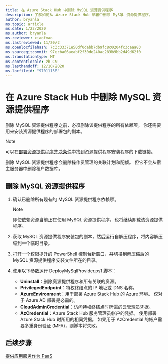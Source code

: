 ```yaml
---
title: 在 Azure Stack Hub 中删除 MySQL 资源提供程序
description: 了解如何从 Azure Stack Hub 部署中删除 MySQL 资源提供程序。
author: bryanla
ms.topic: article
ms.date: 1/22/2020
ms.author: bryanla
ms.reviewer: xiaofmao
ms.lastreviewed: 11/20/2
ms.openlocfilehash: 7c3c33371e50df0dabb7db9fc8c0204fc3caaa83
ms.sourcegitcommit: 97ecba06aeabf2f30de240ac283b9bb2d49d62f0
ms.translationtype: MT
ms.contentlocale: zh-CN
ms.lasthandoff: 12/10/2020
ms.locfileid: "97011138"
---
```

# <a name="remove-the-mysql-resource-provider-in-azure-stack-hub"></a>在 Azure Stack Hub 中删除 MySQL 资源提供程序

删除 MySQL 资源提供程序之前，必须删除该提供程序的所有依赖项。 你还需要用来安装资源提供程序的部署包的副本。

> [!NOTE]
> 可以在[部署资源提供程序先决条件](./azure-stack-mysql-resource-provider-deploy.md#prerequisites)中找到资源提供程序安装程序的下载链接。

删除 MySQL 资源提供程序会删除操作员管理的关联计划和配额。 但它不会从宿主服务器中删除租户数据库。

## <a name="to-remove-the-mysql-resource-provider"></a>删除 MySQL 资源提供程序

1. 确认已删除所有现有的 MySQL 资源提供程序依赖项。

   > [!NOTE]
   > 即使依赖资源当前正在使用 MySQL 资源提供程序，也将继续卸载该资源提供程序。
  
2. 获取 MySQL 资源提供程序安装包的副本，然后运行自解压程序，将内容解压缩到一个临时目录。
3. 打开一个权限提升的 PowerShell 控制台新窗口，并切换到解压缩后的 MySQL 资源提供程序安装文件所在的目录。
4. 使用以下参数运行 DeployMySqlProvider.ps1 脚本：
    - **Uninstall**：删除资源提供程序和所有关联的资源。
    - **PrivilegedEndpoint**：特权终结点的 IP 地址或 DNS 名称。
    - **AzureEnvironment**：用于部署 Azure Stack Hub 的 Azure 环境。 仅对于 Azure AD 部署是必需的。
    - **CloudAdminCredential**：访问特权终结点时所需的云管理员凭据。
    - **AzCredential**：Azure Stack Hub 服务管理员帐户的凭据。 使用部署 Azure Stack Hub 时所用的相同凭据。 如果用于 AzCredential 的帐户需要多重身份验证 (MFA)，则脚本将失败。

## <a name="next-steps"></a>后续步骤

[提供应用服务作为 PaaS](azure-stack-app-service-overview.md)
